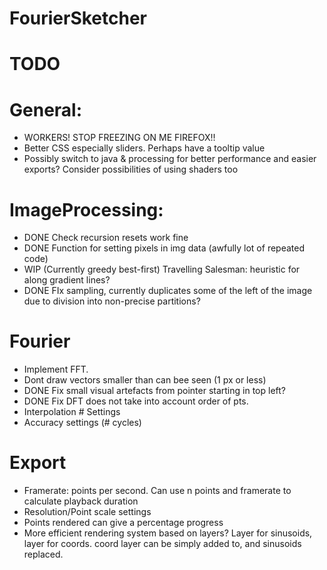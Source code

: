 # FourierSketcher

# TODO
# General:
- WORKERS! STOP FREEZING ON ME FIREFOX!!
- Better CSS especially sliders. Perhaps have a tooltip value
- Possibly switch to java & processing for better performance and easier exports? Consider possibilities of using shaders too

# ImageProcessing:
- DONE Check recursion resets work fine
- DONE Function for setting pixels in img data (awfully lot of repeated code)
- WIP (Currently greedy best-first) Travelling Salesman: heuristic for along gradient lines?
- DONE FIx sampling, currently duplicates some of the left of the image due to division into non-precise partitions?

# Fourier
- Implement FFT.
- Dont draw vectors smaller than can bee seen (1 px or less)
- DONE Fix small visual artefacts from pointer starting in top left?
- DONE Fix DFT does not take into account order of pts.
- Interpolation # Settings
- Accuracy settings (# cycles)

# Export
- Framerate: points per second. Can use n points and framerate to calculate playback duration
- Resolution/Point scale settings
- Points rendered can give a percentage progress
- More efficient rendering system based on layers? Layer for sinusoids, layer for coords. coord layer can be simply added to, and sinusoids replaced.
